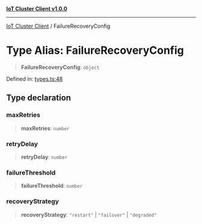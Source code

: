 [**IoT Cluster Client v1.0.0**](../README.md)

***

[IoT Cluster Client](../globals.md) / FailureRecoveryConfig

# Type Alias: FailureRecoveryConfig

> **FailureRecoveryConfig**: `object`

Defined in: [types.ts:48](TypedClusterTypedClusterClusterSimulator/blob/80166f2c04bb6b92e3c371f272ffd6689f4fe724/iot-cluster-client/src/types.ts#L48)

## Type declaration

### maxRetries

> **maxRetries**: `number`

### retryDelay

> **retryDelay**: `number`

### failureThreshold

> **failureThreshold**: `number`

### recoveryStrategy

> **recoveryStrategy**: `"restart"` \| `"failover"` \| `"degraded"`
